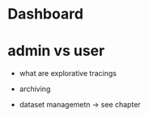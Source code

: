 # Dashboard

# admin vs user 
- what are explorative tracings
- archiving

- dataset managemetn 
-> see chapter 
